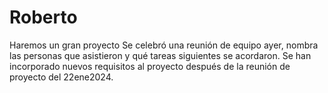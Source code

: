 # Roberto
Haremos un gran proyecto
Se celebró una reunión de equipo ayer, nombra las personas que asistieron y qué tareas siguientes se acordaron.
Se han incorporado nuevos requisitos al proyecto después de la reunión de proyecto del 22ene2024.
